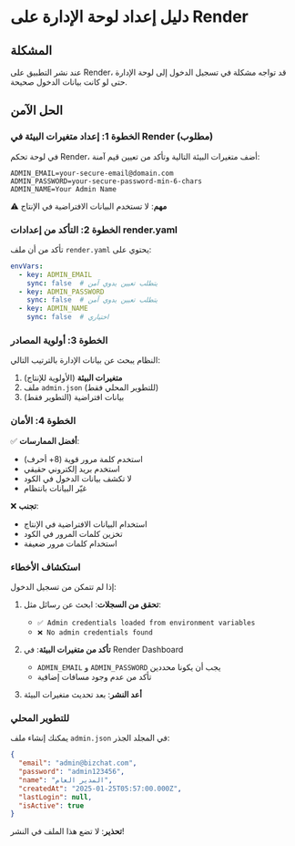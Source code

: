 # دليل إعداد لوحة الإدارة على Render

## المشكلة
عند نشر التطبيق على Render، قد تواجه مشكلة في تسجيل الدخول إلى لوحة الإدارة حتى لو كانت بيانات الدخول صحيحة.

## الحل الآمن

### الخطوة 1: إعداد متغيرات البيئة في Render (مطلوب)

في لوحة تحكم Render، أضف متغيرات البيئة التالية وتأكد من تعيين قيم آمنة:

```
ADMIN_EMAIL=your-secure-email@domain.com
ADMIN_PASSWORD=your-secure-password-min-6-chars
ADMIN_NAME=Your Admin Name
```

⚠️ **مهم**: لا تستخدم البيانات الافتراضية في الإنتاج

### الخطوة 2: التأكد من إعدادات render.yaml

تأكد من أن ملف `render.yaml` يحتوي على:

```yaml
envVars:
  - key: ADMIN_EMAIL
    sync: false  # يتطلب تعيين يدوي آمن
  - key: ADMIN_PASSWORD  
    sync: false  # يتطلب تعيين يدوي آمن
  - key: ADMIN_NAME
    sync: false  # اختياري
```

### الخطوة 3: أولوية المصادر

النظام يبحث عن بيانات الإدارة بالترتيب التالي:
1. **متغيرات البيئة** (الأولوية للإنتاج)
2. ملف `admin.json` (للتطوير المحلي فقط)
3. بيانات افتراضية (التطوير فقط)

### الخطوة 4: الأمان

✅ **أفضل الممارسات**:
- استخدم كلمة مرور قوية (8+ أحرف)
- استخدم بريد إلكتروني حقيقي
- لا تكشف بيانات الدخول في الكود
- غيّر البيانات بانتظام

❌ **تجنب**:
- استخدام البيانات الافتراضية في الإنتاج
- تخزين كلمات المرور في الكود
- استخدام كلمات مرور ضعيفة

### استكشاف الأخطاء

إذا لم تتمكن من تسجيل الدخول:

1. **تحقق من السجلات**: ابحث عن رسائل مثل:
   - `✅ Admin credentials loaded from environment variables`
   - `❌ No admin credentials found`

2. **تأكد من متغيرات البيئة**: في Render Dashboard
   - `ADMIN_EMAIL` و `ADMIN_PASSWORD` يجب أن يكونا محددين
   - تأكد من عدم وجود مسافات إضافية

3. **أعد النشر**: بعد تحديث متغيرات البيئة

### للتطوير المحلي

يمكنك إنشاء ملف `admin.json` في المجلد الجذر:

```json
{
  "email": "admin@bizchat.com",
  "password": "admin123456",
  "name": "المدير العام",
  "createdAt": "2025-01-25T05:57:00.000Z",
  "lastLogin": null,
  "isActive": true
}
```

**تحذير**: لا تضع هذا الملف في النشر!